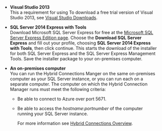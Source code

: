 
* **Visual Studio 2013** <br/>This a requirement for using To download a free trial version of Visual Studio 2013, see [Visual Studio Downloads](http://www.visualstudio.com/downloads/download-visual-studio-vs). 
* **SQL Server 2014 Express with Tools** <br/>Download Microsoft SQL Server Express for free at the [Microsoft SQL Server Express Edition page](http://www.microsoft.com/en-us/server-cloud/Products/sql-server-editions/sql-server-express.aspx). Choose the **Download SQL Server Express** and fill out your profile, choosing **SQL Server 2014 Express with Tools**, then click continue. This starts the download of the installer for both SQL Server Express and the SQL Server Express Management Tools. Save the installer package to your on-premises computer.
* **An on-premises computer** <br/>You can run the Hybrid Connections Manger on the same on-premises computer as your SQL Server instance, or you can run each on a separate computer. The computer on which the Hybrid Connection Manager runs must meet the following criteria:
  
  * Be able to connect to Azure over port 5671.
  * Be able to access the *hostname*:*portnumber* of the computer running your SQL Server instance.  
    
    For more information see [Hybrid Connections Overview](../articles/biztalk-services/integration-hybrid-connection-overview.md).

